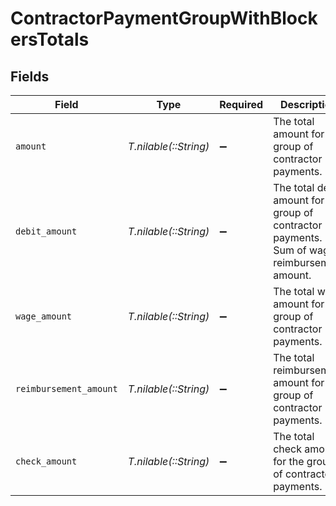 # ContractorPaymentGroupWithBlockersTotals


## Fields

| Field                                                                                            | Type                                                                                             | Required                                                                                         | Description                                                                                      |
| ------------------------------------------------------------------------------------------------ | ------------------------------------------------------------------------------------------------ | ------------------------------------------------------------------------------------------------ | ------------------------------------------------------------------------------------------------ |
| `amount`                                                                                         | *T.nilable(::String)*                                                                            | :heavy_minus_sign:                                                                               | The total amount for the group of contractor payments.                                           |
| `debit_amount`                                                                                   | *T.nilable(::String)*                                                                            | :heavy_minus_sign:                                                                               | The total debit amount for the group of contractor payments. Sum of wage & reimbursement amount. |
| `wage_amount`                                                                                    | *T.nilable(::String)*                                                                            | :heavy_minus_sign:                                                                               | The total wage amount for the group of contractor payments.                                      |
| `reimbursement_amount`                                                                           | *T.nilable(::String)*                                                                            | :heavy_minus_sign:                                                                               | The total reimbursement amount for the group of contractor payments.                             |
| `check_amount`                                                                                   | *T.nilable(::String)*                                                                            | :heavy_minus_sign:                                                                               | The total check amount for the group of contractor payments.                                     |